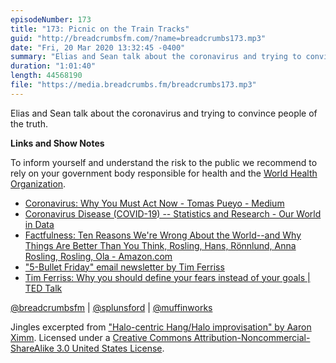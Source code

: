 ```yaml
---
episodeNumber: 173
title: "173: Picnic on the Train Tracks"
guid: "http://breadcrumbsfm.com/?name=breadcrumbs173.mp3"
date: "Fri, 20 Mar 2020 13:32:45 -0400"
summary: "Elias and Sean talk about the coronavirus and trying to convince people of the truth."
duration: "1:01:40"
length: 44568190
file: "https://media.breadcrumbs.fm/breadcrumbs173.mp3"
---
```

Elias and Sean talk about the coronavirus and trying to convince people of the truth.

**Links and Show Notes**

To inform yourself and understand the risk to the public we recommend to rely on your government body responsible for health and the [World Health Organization](https://www.who.int/).

- [Coronavirus: Why You Must Act Now - Tomas Pueyo - Medium](https://medium.com/@tomaspueyo/coronavirus-act-today-or-people-will-die-f4d3d9cd99ca)
- [Coronavirus Disease (COVID-19) -- Statistics and Research - Our World in Data](https://ourworldindata.org/coronavirus)
- [Factfulness: Ten Reasons We're Wrong About the World--and Why Things Are Better Than You Think, Rosling, Hans, Rönnlund, Anna Rosling, Rosling, Ola - Amazon.com](http://www.amazon.com/dp/B0756J1LLV/?tag=breadcrumbsfm-20)
- ["5-Bullet Friday" email newsletter by Tim Ferriss](https://go.tim.blog/5-bullet-friday-1/)
- [Tim Ferriss: Why you should define your fears instead of your goals | TED Talk](https://www.ted.com/talks/tim_ferriss_why_you_should_define_your_fears_instead_of_your_goals/up-next)

[@breadcrumbsfm](https://twitter.com/breadcrumbsfm) | [@splunsford](https://twitter.com/splunsford) | [@muffinworks](https://twitter.com/muffinworks)

Jingles excerpted from ["Halo-centric Hang/Halo improvisation" by Aaron Ximm](http://freemusicarchive.org/music/aaron_ximm/handpans_and_the_hang/). Licensed under a [Creative Commons Attribution-Noncommercial-ShareAlike 3.0 United States License](http://creativecommons.org/licenses/by-nc-sa/3.0/us/).